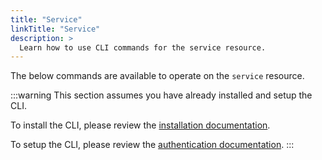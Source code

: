 ```yaml
---
title: "Service"
linkTitle: "Service"
description: >
  Learn how to use CLI commands for the service resource.
---
```


The below commands are available to operate on the `service` resource.

:::warning
This section assumes you have already installed and setup the CLI.

To install the CLI, please review the [installation documentation](/docs/reference/cli/install.md).

To setup the CLI, please review the [authentication documentation](/docs/reference/cli/authentication/).
:::
